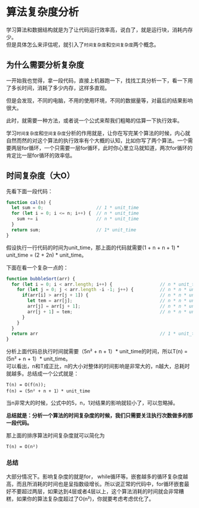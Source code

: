 # 算法复杂度分析
学习算法和数据结构就是为了让代码运行效率高，说白了，就是运行块，消耗内存少。  
但是具体怎么来评估呢，就引入了`时间复杂度`和`空间复杂度`两个概念。  

## 为什么需要分析复杂度
一开始我也觉得，拿一段代码，直接上机器跑一下，找找工具分析一下，看一下用了多长时间，消耗了多少内存，这样多直观。  

但是会发现，不同的电脑，不用的使用环境，不同的数据量等，对最后的结果影响很大。  

此时，就需要一种方法，或者说一个公式来帮我们粗略的估算一下执行效率。

学习`时间复杂度`和`空间复杂度`分析的作用就是，让你在写完某个算法的时候，内心就自然而然的对这个算法的执行效率有个大概的认知，比如你写了两个算法。一个需要两层for循环，一个只需要一层for循环，此时你心里立马就知道，两次for循环的肯定比一层for循环的效率低。

 ## 时间复杂度（大O）
先看下面一段代码：
```js
function cal(n) {
  let sum = 0;                    // 1 * unit_time
  for (let i = 0; i <= n; i++) {  // n * unit_time
    sum += i                      // n * unit_time
  }
  return sum;                     // 1* unit_time
}
```
假设执行一行代码的时间为unit_time，那上面的代码就需要(1 + n + n + 1) * unit_time = (2 + 2n) * unit_time。

下面在看一个复杂一点的：
```js
function bubbleSort(arr) {
  for (let i = 0; i < arr.length; i++) {                  // n * unit_time
    for (let j = 0; j < arr.length -i -1; j++) {          // n * n * unit_time
      if(arr[i] > arr[j + 1]) {                           // n * n * unit_time
        let tem = arr[j];                                 // n * n * unit_time
        arr[j] = arr[j + 1];                              // n * n * unit_time
        arr[j + 1] = tem;                                 // n * n * unit_time
      }
    }
  }
  return arr                                              // 1 * unit_time
}
```
分析上面代码总执行时间就需要（5n² + n + 1）* unit_time的时间，所以T(n) = (5n² + n + 1）* unit_time。  
可以看出，n和T成正比，n的大小对整体的时间影响是非常大的，n越大，总耗时就越多。总结成一个公式就是：  
```
T(n) = O(f(n));
f(n) = (5n² + n + 1）* unit_time
```
当n非常大的时候，公式中的5，n，1对结果的影响就较小了，可以忽略掉。   

**总结就是：分析一个算法的时间复杂度的时候，我们只需要关注执行次数做多的那一段代码。**    

那上面的排序算法时间复杂度就可以简化为
```
T(n) = O(n²)
```

### 总结
大部分情况下。影响复杂度的就是for， while循环等。嵌套越多的循环复杂度越高，而且所消耗的时间也是呈指数级增长。所以说正常的代码中，for循环嵌套最好不要超过两层，如果达到4层或者4层以上，这个算法消耗的时间就会非常糟糕，如果你的算法复杂度超过了O(n²)，你就要考虑考虑优化了。